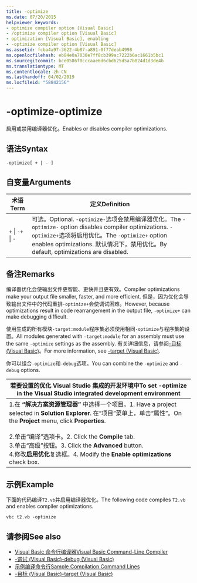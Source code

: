 ```yaml
---
title: -optimize
ms.date: 07/20/2015
helpviewer_keywords:
- optimize compiler option [Visual Basic]
- /optimize compiler option [Visual Basic]
- optimization [Visual Basic], enabling
- -optimize compiler option [Visual Basic]
ms.assetid: fcba4a97-3622-4b87-a891-0f77deab4998
ms.openlocfilehash: eb84e0a7038e7ff8cb399ac7222b6ac1661b5bc1
ms.sourcegitcommit: bce0586f0cccaae6d6cbd625d5a7b824d1d3de4b
ms.translationtype: MT
ms.contentlocale: zh-CN
ms.lasthandoff: 04/02/2019
ms.locfileid: "58842156"
---
```

# <a name="-optimize"></a><span data-ttu-id="3485a-102">-optimize</span><span class="sxs-lookup"><span data-stu-id="3485a-102">-optimize</span></span>
<span data-ttu-id="3485a-103">启用或禁用编译器优化。</span><span class="sxs-lookup"><span data-stu-id="3485a-103">Enables or disables compiler optimizations.</span></span>  
  
## <a name="syntax"></a><span data-ttu-id="3485a-104">语法</span><span class="sxs-lookup"><span data-stu-id="3485a-104">Syntax</span></span>  
  
```  
-optimize[ + | - ]  
```  
  
## <a name="arguments"></a><span data-ttu-id="3485a-105">自变量</span><span class="sxs-lookup"><span data-stu-id="3485a-105">Arguments</span></span>  
  
|<span data-ttu-id="3485a-106">术语</span><span class="sxs-lookup"><span data-stu-id="3485a-106">Term</span></span>|<span data-ttu-id="3485a-107">定义</span><span class="sxs-lookup"><span data-stu-id="3485a-107">Definition</span></span>|  
|---|---|  
|<span data-ttu-id="3485a-108">`+` &#124; `-`</span><span class="sxs-lookup"><span data-stu-id="3485a-108">`+` &#124; `-`</span></span>|<span data-ttu-id="3485a-109">可选。</span><span class="sxs-lookup"><span data-stu-id="3485a-109">Optional.</span></span> <span data-ttu-id="3485a-110">`-optimize-`选项会禁用编译器优化。</span><span class="sxs-lookup"><span data-stu-id="3485a-110">The `-optimize-` option disables compiler optimizations.</span></span> <span data-ttu-id="3485a-111">`-optimize+`选项将启用优化。</span><span class="sxs-lookup"><span data-stu-id="3485a-111">The `-optimize+` option enables optimizations.</span></span> <span data-ttu-id="3485a-112">默认情况下，禁用优化。</span><span class="sxs-lookup"><span data-stu-id="3485a-112">By default, optimizations are disabled.</span></span>|  
  
## <a name="remarks"></a><span data-ttu-id="3485a-113">备注</span><span class="sxs-lookup"><span data-stu-id="3485a-113">Remarks</span></span>  
 <span data-ttu-id="3485a-114">编译器优化会使输出文件更智能、更快并且更有效。</span><span class="sxs-lookup"><span data-stu-id="3485a-114">Compiler optimizations make your output file smaller, faster, and more efficient.</span></span> <span data-ttu-id="3485a-115">但是，因为优化会导致输出文件中的代码重排`-optimize+`会使调试困难。</span><span class="sxs-lookup"><span data-stu-id="3485a-115">However, because optimizations result in code rearrangement in the output file, `-optimize+` can make debugging difficult.</span></span>  
  
 <span data-ttu-id="3485a-116">使用生成的所有模块`-target:module`程序集必须使用相同`-optimize`与程序集的设置。</span><span class="sxs-lookup"><span data-stu-id="3485a-116">All modules generated with `-target:module` for an assembly must use the same `-optimize` settings as the assembly.</span></span> <span data-ttu-id="3485a-117">有关详细信息，请参阅[-目标 (Visual Basic)](../../../visual-basic/reference/command-line-compiler/target.md)。</span><span class="sxs-lookup"><span data-stu-id="3485a-117">For more information, see [-target (Visual Basic)](../../../visual-basic/reference/command-line-compiler/target.md).</span></span>  
  
 <span data-ttu-id="3485a-118">你可以组合`-optimize`和`-debug`选项。</span><span class="sxs-lookup"><span data-stu-id="3485a-118">You can combine the `-optimize` and `-debug` options.</span></span>  
  
|<span data-ttu-id="3485a-119">若要设置的优化 Visual Studio 集成的开发环境中</span><span class="sxs-lookup"><span data-stu-id="3485a-119">To set -optimize in the Visual Studio integrated development environment</span></span>|  
|---|  
|<span data-ttu-id="3485a-120">1.在 **“解决方案资源管理器”** 中选择一个项目。</span><span class="sxs-lookup"><span data-stu-id="3485a-120">1.  Have a project selected in **Solution Explorer**.</span></span> <span data-ttu-id="3485a-121">在“项目”菜单上，单击“属性”。</span><span class="sxs-lookup"><span data-stu-id="3485a-121">On the **Project** menu, click **Properties**.</span></span><br />     <br /><span data-ttu-id="3485a-122">2.单击“编译”选项卡。</span><span class="sxs-lookup"><span data-stu-id="3485a-122">2.  Click the **Compile** tab.</span></span><br /><span data-ttu-id="3485a-123">3.单击“高级”按钮。</span><span class="sxs-lookup"><span data-stu-id="3485a-123">3.  Click the **Advanced** button.</span></span><br /><span data-ttu-id="3485a-124">4.修改**启用优化**复选框。</span><span class="sxs-lookup"><span data-stu-id="3485a-124">4.  Modify the **Enable optimizations** check box.</span></span>|  
  
## <a name="example"></a><span data-ttu-id="3485a-125">示例</span><span class="sxs-lookup"><span data-stu-id="3485a-125">Example</span></span>  
 <span data-ttu-id="3485a-126">下面的代码编译`T2.vb`并启用编译器优化。</span><span class="sxs-lookup"><span data-stu-id="3485a-126">The following code compiles `T2.vb` and enables compiler optimizations.</span></span>  
  
```console
vbc t2.vb -optimize  
```  
  
## <a name="see-also"></a><span data-ttu-id="3485a-127">请参阅</span><span class="sxs-lookup"><span data-stu-id="3485a-127">See also</span></span>

- [<span data-ttu-id="3485a-128">Visual Basic 命令行编译器</span><span class="sxs-lookup"><span data-stu-id="3485a-128">Visual Basic Command-Line Compiler</span></span>](../../../visual-basic/reference/command-line-compiler/index.md)
- [<span data-ttu-id="3485a-129">-调试 (Visual Basic)</span><span class="sxs-lookup"><span data-stu-id="3485a-129">-debug (Visual Basic)</span></span>](../../../visual-basic/reference/command-line-compiler/debug.md)
- [<span data-ttu-id="3485a-130">示例编译命令行</span><span class="sxs-lookup"><span data-stu-id="3485a-130">Sample Compilation Command Lines</span></span>](../../../visual-basic/reference/command-line-compiler/sample-compilation-command-lines.md)
- [<span data-ttu-id="3485a-131">-目标 (Visual Basic)</span><span class="sxs-lookup"><span data-stu-id="3485a-131">-target (Visual Basic)</span></span>](../../../visual-basic/reference/command-line-compiler/target.md)
